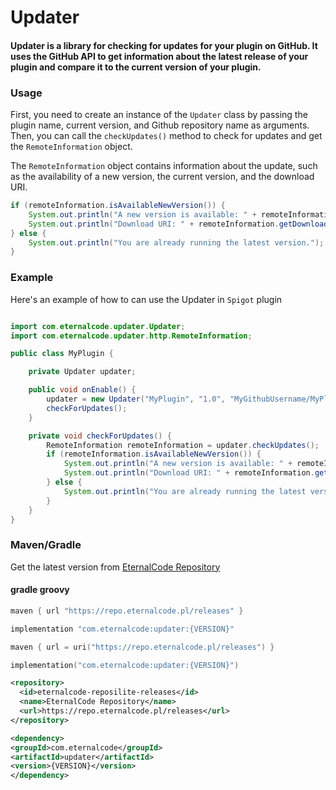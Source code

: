 # Updater 

#### Updater is a library for checking for updates for your plugin on GitHub. It uses the GitHub API to get information about the latest release of your plugin and compare it to the current version of your plugin.

### Usage
First, you need to create an instance of the `Updater` class by passing the plugin name, current version, and Github repository name as arguments. Then, you can call the `checkUpdates()` method to check for updates and get the `RemoteInformation` object.

The `RemoteInformation` object contains information about the update, such as the availability of a new version, the current version, and the download URI.

```java
if (remoteInformation.isAvailableNewVersion()) {
    System.out.println("A new version is available: " + remoteInformation.getCurrentVersion());
    System.out.println("Download URI: " + remoteInformation.getDownloadUri());
} else {
    System.out.println("You are already running the latest version.");
}
```

### Example
Here's an example of how to can use the Updater in `Spigot` plugin

```java

import com.eternalcode.updater.Updater;
import com.eternalcode.updater.http.RemoteInformation;

public class MyPlugin {

    private Updater updater;

    public void onEnable() {
        updater = new Updater("MyPlugin", "1.0", "MyGithubUsername/MyPlugin");
        checkForUpdates();
    }

    private void checkForUpdates() {
        RemoteInformation remoteInformation = updater.checkUpdates();
        if (remoteInformation.isAvailableNewVersion()) {
            System.out.println("A new version is available: " + remoteInformation.getCurrentVersion());
            System.out.println("Download URI: " + remoteInformation.getDownloadUri());
        } else {
            System.out.println("You are already running the latest version.");
        }
    }
}
```

### Maven/Gradle
Get the latest version from [EternalCode Repository](https://repo.eternalcode.pl/#/releases/com/eternalcode/eternalupdater)

#### gradle groovy
```groovy
maven { url "https://repo.eternalcode.pl/releases" }

implementation "com.eternalcode:updater:{VERSION}"
```

```kotlin
maven { url = uri("https://repo.eternalcode.pl/releases") }

implementation("com.eternalcode:updater:{VERSION}")
```

```xml
<repository>
  <id>eternalcode-reposilite-releases</id>
  <name>EternalCode Repository</name>
  <url>https://repo.eternalcode.pl/releases</url>
</repository>

<dependency>
<groupId>com.eternalcode</groupId>
<artifactId>updater</artifactId>
<version>{VERSION}</version>
</dependency>
```



